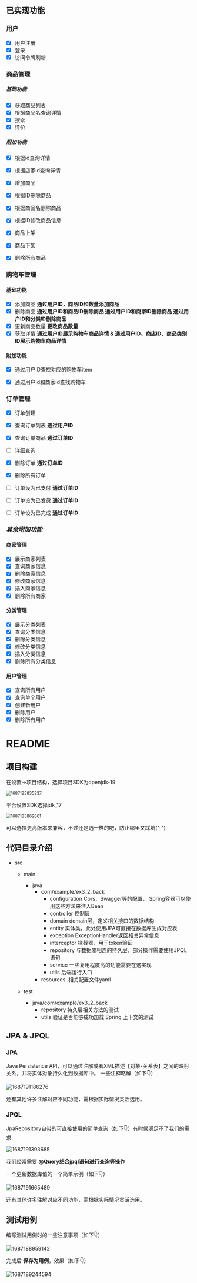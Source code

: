 ## 已实现功能

### **用户**

- [x] 用户注册
- [x] 登录
- [x] 访问令牌刷新

### **商品管理**

##### 基础功能

- [x] 获取商品列表
- [x] 根据商品名查询详情
- [x] 搜索
- [x] 评价

##### 附加功能

- [x] 根据id查询详情
- [x] 根据店家id查询详情
- [x] 增加商品
- [x] 根据ID删除商品	
- [x] 根据商品名删除商品
- [x] 根据ID修改商品信息
- [x] 商品上架
- [x] 商品下架
- [x] 删除所有商品



### 购物车管理

#### 基础功能

- [x] 添加商品  **通过用户ID，商品ID和数量添加商品**
- [x] 删除商品  **通过用户ID和商品ID删除商品 通过用户ID和商家ID删除商品 通过用户ID和分类ID删除商品**
- [x] 更新商品数量 **更改商品数量**
- [x] 获取详情 **通过用户ID展示购物车商品详情 & 通过用户ID、商店ID、商品类别ID展示购物车商品详情**

#### 附加功能

- [x] 通过用户ID查找对应的购物车item

- [x] 通过用户Id和商家Id查找购物车

  

### 订单管理

- [x] 订单创建
- [x] 查询订单列表 **通过用户ID**
- [x] 查询订单商品 **通过订单ID**
- [ ] 详细查询
- [x] 删除订单 **通过订单ID**
- [x] 删除所有订单
- [ ] 订单设为已支付 **通过订单ID**
- [ ] 订单设为已发货 **通过订单ID**
- [ ] 订单设为已完成 **通过订单ID**



### *其余附加功能*

#### 商家管理

- [x] 展示商家列表
- [x] 查询商家信息
- [x] 删除商家信息
- [x] 修改商家信息
- [x] 插入商家信息
- [x] 删除所有商家

#### 分类管理

- [x] 展示分类列表
- [x] 查询分类信息
- [x] 删除分类信息
- [x] 修改分类信息
- [x] 插入分类信息
- [x] 删除所有分类信息

#### 用户管理

- [x] 查询所有用户
- [x] 查询单个用户
- [x] 创建新用户
- [x] 删除用户
- [x] 删除所有用户

# README

## 项目构建

在设置→项目结构，选择项目SDK为openjdk-19

<img src="README.assets/1687183835237.png" alt="1687183835237" style="zoom:80%;" />

平台设置SDK选择jdk_17

<img src="README.assets/1687183862861.png" alt="1687183862861" style="zoom:80%;" />

可以选择更高版本来兼容，不过还是选一样的吧，防止哪里又踩坑(*^_^*)

## 代码目录介绍

* src

  * main

    * java
      * com/example/ex3_2_back
        * configuration Cors、Swagger等的配置， Spring容器可以使用这些方法来注入Bean 
        * controller 控制层
        * domain domain层，定义相关接口的数据结构
        * entity 实体类，此处使用JPA可直接在数据库生成对应表
        * exception ExceptionHandler返回相关异常信息
        * interceptor 拦截器，用于token验证
        * repository 与数据库相连的持久层，部分操作需要使用JPQL语句
        * service 一些复用程度高的功能需要在这实现
        * utils 后端运行入口
      * resources .相关配置文件yaml

  * test

    * java/com/example/ex3_2_back
      * repository 持久层相关方法的测试
      * utils  验证是否能够成功加载 Spring 上下文的测试 

    

## JPA & JPQL

### JPA

 Java Persistence API，可以通过注解或者XML描述【对象-关系表】之间的映射关系，并将实体对象持久化到数据库中。 一些注释略解（如下👇）

![1687191186276](README.assets/1687191186276.png)

还有其他许多注解对应不同功能，需根据实际情况灵活选用。

### JPQL

JpaRepository自带的可直接使用的简单查询（如下👇）有时候满足不了我们的需求

![1687191393685](README.assets/1687191393685.png)

我们经常需要 **@Query结合jpql语句进行查询等操作** 

一个更新数据库值的一个简单示例（如下👇）

![1687191665489](README.assets/1687191665489.png)

还有其他许多注解对应不同功能，需根据实际情况灵活选用。

## 测试用例

编写测试用例时的一些注意事项（如下👇）

![1687188959142](README.assets/1687188959142.png)

完成后 **保存为用例**，效果（如下👇）

![1687189244594](README.assets/1687189244594.png)
